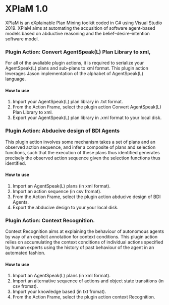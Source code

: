 # XPlaM 1.0

XPlaM is an eXplainable Plan Mining toolkit coded in C# using Visual Studio 2019. XPlaM aims at automating the acqusition of software agent-based models based on abductive reasoning 
and the belief–desire–intention software model. 


### Plugin Action: Convert AgentSpeak(L) Plan Library to xml,

For all of the avaliable plugin actions, it is required to serialize your AgentSpeak(L) plans and sub-plans to xml format. This plugin action leverages Jason 
implementation of the alphabet of AgentSpeak(L) language. 

#### How to use

1. Import your AgentSpeak(L) plan library in .txt format.
2. From the Action Frame, select the plugin action Convert AgentSpeak(L) Plan Library to xml.
3. Export your AgentSpeak(L) plan library in .xml format to your local disk.


### Plugin Action: Abducive design of BDI Agents

This plugin action involves some mechanism takes a set of plans and an observed action sequence, and infer a composite of plans and selection functions, such that the execution of these plans thus 
identified generates precisely the observed action sequence given the selection 
functions thus identified.

#### How to use


1. Import an AgentSpeak(L) plans (in xml format).
2. Import an action sequence (in csv fromat).
3. From the Action Frame, select the plugin action abducive design of BDI Agents.
4. Export the abducive design to your your local disk.


### Plugin Action: Context Recognition.
Context Recognition aims at explaining the behaviour of autonomous
agents by way of an explicit annotation for context conditions. This plugin action relies on accumulating the context conditions of individual actions
 specified by human experts using the history of past behaviour of the agent in an automated fashion.
 
 #### How to use


1. Import an AgentSpeak(L) plans (in xml format).
2. Import an alternative sequence of actions and object state transitions (in csv fromat).
3. Import your knowledge based (in txt fromat).
4. From the Action Frame, select the plugin action context Recognition.
